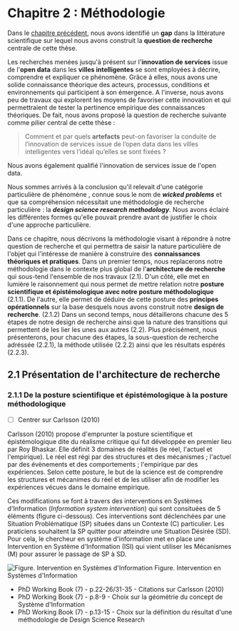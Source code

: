 # Chapitre 2 : Méthodologie

Dans le [chapitre précédent](https://github.com/ArthurSrz/phd_dissertation/blob/master/1_revue_de_litterature), nous avons identifié un **gap** dans la littérature scientifique sur lequel nous avons construit la **question de recherche** centrale de cette thèse. 

Les recherches menées jusqu'à présent sur l'**innovation de services** issue de l'**open data** dans les **villes intelligentes** se sont employées à décrire, comprendre et expliquer ce phénomène. Grâce à elles, nous avons une solide connaissance théorique des acteurs, processus, conditions et environnements qui participent à son émergence. A l'inverse, nous avons peu de travaux qui explorent les moyens de favoriser cette innovation et qui permettraient de tester la pertinence empirique des connaissances théoriques. De fait, nous avons proposé la question de recherche suivante comme pilier central de cette thèse :
> Comment et par quels **artefacts** peut-on favoriser la conduite de l’innovation de services issue de l’open data dans les villes intelligentes vers l’idéal qu’elles se sont fixées ? 

Nous avons également qualifié l'innovation de services issue de l'open data. 

Nous sommes arrivés à la conclusion qu'il relevait d'une catégorie particulière de phénomène , connue sous le nom de _**wicked problems**_ et que sa compréhension nécessitait une méthodologie de recherche particulière : la _**design science research methodology**_. Nous avons éclairé les différentes formes qu'elle pouvait prendre avant de justifier le choix d'une approche particulière. 

Dans ce chapitre, nous décrivons la méthodologie visant à répondre à notre question de recherche et qui permettra de saisir la nature particulière de l'objet qui l'intéresse de manière à construire des **connaissances théoriques et pratiques**. 
Dans un premier temps, nous replacerons notre méthodologie dans le contexte plus global de l'**architecture de recherche** qui sous-tend l'ensemble de nos travaux (2.1). D'un côté, elle met en lumière le raisonnement qui nous permet de mettre relation notre **posture scientifique et épistémologique avec notre posture méthodologique** (2.1.1). De l'autre, elle permet de déduire de cette posture des **principes opérationnels** sur la base desquels nous avons construit notre **design de recherche**. (2.1.2)
Dans un second temps, nous détaillerons chacune des 5 étapes de notre design de recherche ainsi que la nature des transitions qui permettent de les lier les unes aux autres (2.2). Plus précisément, nous présenterons, pour chacune des étapes, la sous-question de recherche adréssée (2.2.1), la méthode utilisée (2.2.2) ainsi que les résultats espérés (2.2.3). 

## 2.1 Présentation de l'architecture de recherche

### 2.1.1 De la posture scientifique et épistémologique à la posture méthodologique

- [ ] Centrer sur Carlsson (2010)

Carlsson (2010) propose d'emprunter la posture scientifique et épistémologique dite du réalisme critique qui fut développée en premier lieu par Roy Bhaskar. Elle définit 3 domaines de réalités (le réel, l'actuel et l'empirique). Le réel est régi par des structures et des mécanismes ; l'actuel par des évènements et des comportements ; l'empirique par des expériences. Selon cette posture, le but de la science est de comprendre les structures et mécanimes du réel et de les utiliser afin de modifier les expériences vécues dans le domaine empirique. 

Ces modifications se font à travers des interventions en Systèmes d'Information (*Information system intervention*) qui sont consituées de 5 éléments (figure ci-dessous). Ces interventions sont déclenchées par une Situation Problématique (SP) situées dans un Contexte (C) particulier. Les praticiens souhaitent la SP quitter pour atteindre une Situation Désirée (SD). Pour cela, le chercheur en système d'information met en place une Intervention en Système d'Information (ISI) qui vient utiliser les Mécanismes (M) pour assurer le passage de SP à SD. 

![Figure. Intervention en Systèmes d'Information](http://opendatatales.com/wp-content/uploads/2020/01/Screen-Shot-2020-01-21-at-17.28.31.png)
Figure. Intervention en Systèmes d'Information

- PhD Working Book (7) - p.22-26/31-35 - Citations sur Carlsson (2010)
- PhD Working Book (7) - p.8-9 - Choix sur la géométrie du concept de Système d'Information
- PhD Working Book (7) - p.13-15 - Choix sur la définition du résultat d'une méthodologie de Design Science Research

 


